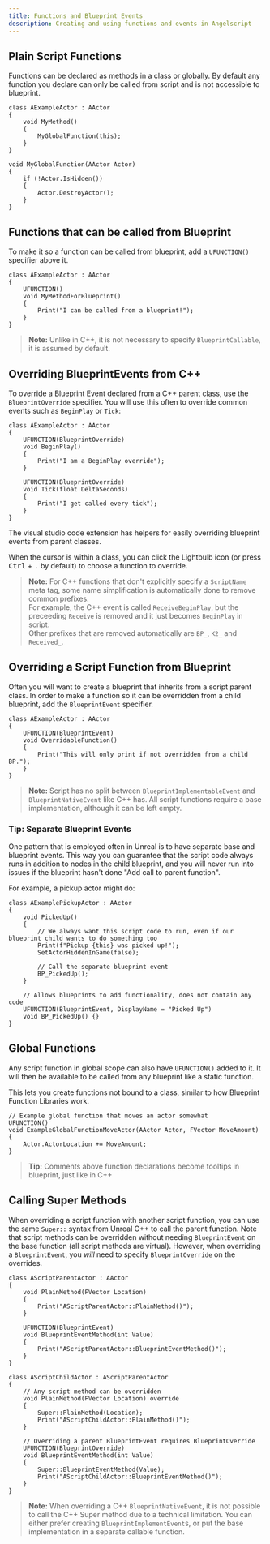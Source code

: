 ```yaml
---
title: Functions and Blueprint Events
description: Creating and using functions and events in Angelscript
---
```


## Plain Script Functions

Functions can be declared as methods in a class or globally.
By default any function you declare can only be called from script and is not accessible to blueprint.

```angelscript
class AExampleActor : AActor
{
    void MyMethod()
    {
        MyGlobalFunction(this);
    }
}

void MyGlobalFunction(AActor Actor)
{
    if (!Actor.IsHidden())
    {
        Actor.DestroyActor();
    }
}
```

## Functions that can be called from Blueprint

To make it so a function can be called from blueprint, add a `UFUNCTION()` specifier above it.

```angelscript
class AExampleActor : AActor
{
    UFUNCTION()
    void MyMethodForBlueprint()
    {
        Print("I can be called from a blueprint!");
    }
}
```

> **Note:** Unlike in C++, it is not necessary to specify `BlueprintCallable`, it is assumed by default.

## Overriding BlueprintEvents from C++

To override a Blueprint Event declared from a C++ parent class, use the `BlueprintOverride` specifier.
You will use this often to override common events such as `BeginPlay` or `Tick`:

```angelscript
class AExampleActor : AActor
{
    UFUNCTION(BlueprintOverride)
    void BeginPlay()
    {
        Print("I am a BeginPlay override");
    }

    UFUNCTION(BlueprintOverride)
    void Tick(float DeltaSeconds)
    {
        Print("I get called every tick");
    }
}
```

The visual studio code extension has helpers for easily overriding blueprint events from parent classes.

When the cursor is within a class, you can click the Lightbulb icon (or press <kbd>Ctrl</kbd> + <kbd>.</kbd> by default) to choose a function to override.

> **Note:** For C++ functions that don't explicitly specify a `ScriptName` meta tag, some name simplification is automatically done to remove common prefixes.  
> For example, the C++ event is called `ReceiveBeginPlay`, but the preceeding `Receive` is removed and it just becomes `BeginPlay` in script.  
> Other prefixes that are removed automatically are `BP_`, `K2_` and `Received_`.

## Overriding a Script Function from Blueprint

Often you will want to create a blueprint that inherits from a script parent class.
In order to make a function so it can be overridden from a child blueprint, add the `BlueprintEvent` specifier.

```angelscript
class AExampleActor : AActor
{
    UFUNCTION(BlueprintEvent)
    void OverridableFunction()
    {
        Print("This will only print if not overridden from a child BP.");
    }
}
```

> **Note:** Script has no split between `BlueprintImplementableEvent` and `BlueprintNativeEvent` like C++ has.
> All script functions require a base implementation, although it can be left empty.

### Tip: Separate Blueprint Events

One pattern that is employed often in Unreal is to have separate base and blueprint events.
This way you can guarantee that the script code always runs in addition to nodes in the child blueprint, and you will never run into issues if the blueprint hasn't done "Add call to parent function".

For example, a pickup actor might do:

```angelscript
class AExamplePickupActor : AActor
{
    void PickedUp()
    {
        // We always want this script code to run, even if our blueprint child wants to do something too
        Print(f"Pickup {this} was picked up!");
        SetActorHiddenInGame(false);

        // Call the separate blueprint event
        BP_PickedUp();
    }

    // Allows blueprints to add functionality, does not contain any code
    UFUNCTION(BlueprintEvent, DisplayName = "Picked Up")
    void BP_PickedUp() {}
}
```

## Global Functions

Any script function in global scope can also have `UFUNCTION()` added to it.
It will then be available to be called from any blueprint like a static function.

This lets you create functions not bound to a class, similar to how Blueprint Function Libraries work.

```angelscript
// Example global function that moves an actor somewhat
UFUNCTION()
void ExampleGlobalFunctionMoveActor(AActor Actor, FVector MoveAmount)
{
    Actor.ActorLocation += MoveAmount;
}
```

> **Tip:** Comments above function declarations become tooltips in blueprint, just like in C++

## Calling Super Methods

When overriding a script function with another script function, you can use the same `Super::` syntax from Unreal C++ to call the parent function.
Note that script methods can be overridden without needing `BlueprintEvent` on the base function (all script methods are virtual). However, when overriding a `BlueprintEvent`, you _will_ need to specify `BlueprintOverride` on the overrides.

```angelscript
class AScriptParentActor : AActor
{
    void PlainMethod(FVector Location)
    {
        Print("AScriptParentActor::PlainMethod()");
    }

    UFUNCTION(BlueprintEvent)
    void BlueprintEventMethod(int Value)
    {
        Print("AScriptParentActor::BlueprintEventMethod()");
    }
}

class AScriptChildActor : AScriptParentActor
{
    // Any script method can be overridden
    void PlainMethod(FVector Location) override
    {
        Super::PlainMethod(Location);
        Print("AScriptChildActor::PlainMethod()");
    }

    // Overriding a parent BlueprintEvent requires BlueprintOverride
    UFUNCTION(BlueprintOverride)
    void BlueprintEventMethod(int Value)
    {
        Super::BlueprintEventMethod(Value);
        Print("AScriptChildActor::BlueprintEventMethod()");
    }
}
```

> **Note:** When overriding a C++ `BlueprintNativeEvent`, it is not possible to call the C++ Super method due to a technical limitation. You can either prefer creating `BlueprintImplementEvent`s, or put the base implementation in a separate callable function.

